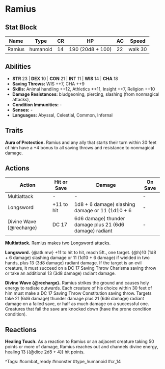 # Ramius

## Stat Block

| Name | Type | CR | HP | AC | Speed |
|------|------|----|----|----|-------|
| Ramius | humanoid | 14 | 190 (20d8 + 100) | 22 | walk 30 |

## Abilities

- **STR** 23 | **DEX** 10 | **CON** 21 | **INT** 11 | **WIS** 14 | **CHA** 18
- **Saving Throws:** WIS ++7, CHA ++9  
- **Skills:** Animal handling ++12, Athletics ++11, Insight ++7, Religion ++10  
- **Damage Resistances:** bludgeoning, piercing, slashing (from nonmagical attacks),   
- **Condition Immunities:** -  
- **Senses:** -  
- **Languages:** Abyssal, Celestial, Common, Infernal

## Traits

**Aura of Protection.** Ramius and any ally that starts their turn within 30 feet of him have a +4 bonus to all saving throws and resistance to nonmagical damage.


## Actions

| Action | Hit or Save | Damage | On Save |
|--------|--------------|--------|----------|
| Multiattack | - | - | - |
| Longsword | +11 to hit | 1d8 + 6 damage) slashing damage or 11 (1d10 + 6 | - |
| Divine Wave {@recharge} | DC 17 | 6d6 damage) thunder damage plus 21 (6d6 damage) radiant | - |

**Multiattack.** Ramius makes two Longsword attacks.

**Longsword.** {@atk mw} +11 to hit to hit, reach 5ft., one target. {@h}10 (1d8 + 6 damage) slashing damage or 11 (1d10 + 6 damage) if wielded in two hands, plus 13 (3d8 damage) radiant damage. If the target is an evil creature, it must succeed on a DC 17 Saving Throw Charisma saving throw or take an additional 13 (3d8 damage) radiant damage.

**Divine Wave {@recharge}.** Ramius strikes the ground and causes holy energy to radiate outwards. Each creature of his choice within 30 feet of him must make a DC 17 Saving Throw Constitution saving throw. Targets take 21 (6d6 damage) thunder damage plus 21 (6d6 damage) radiant damage on a failed save, or half as much damage on a successful one. Creatures that fail the save are knocked down (have the prone condition condition).

## Reactions

**Healing Touch.** As a reaction to Ramius or an adjacent creature taking 50 points or more of damage, Ramius reaches out and channels divine energy, healing 13 ({@dice 2d8 + 4}) hit points.



^Tags: #combat_ready #monster #type_humanoid #cr_14